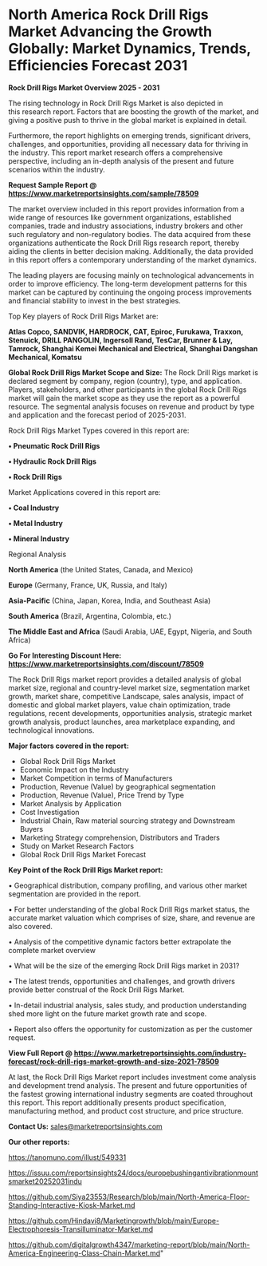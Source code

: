 # North America Rock Drill Rigs Market Advancing the Growth Globally: Market Dynamics, Trends, Efficiencies Forecast 2031

<Strong> Rock Drill Rigs Market Overview 2025 - 2031</strong>

The rising technology in Rock Drill Rigs Market is also depicted in this research report. Factors that are boosting the growth of the market, and giving a positive push to thrive in the global market is explained in detail.

Furthermore, the report highlights on emerging trends, significant drivers, challenges, and opportunities, providing all necessary data for thriving in the industry. This report market research offers a comprehensive perspective, including an in-depth analysis of the present and future scenarios within the industry.

<strong>Request Sample Report @ <a href=https://www.marketreportsinsights.com/sample/78509>https://www.marketreportsinsights.com/sample/78509</a></strong>

The market overview included in this report provides information from a wide range of resources like government organizations, established companies, trade and industry associations, industry brokers and other such regulatory and non-regulatory bodies. The data acquired from these organizations authenticate the Rock Drill Rigs research report, thereby aiding the clients in better decision making. Additionally, the data provided in this report offers a contemporary understanding of the market dynamics.

The leading players are focusing mainly on technological advancements in order to improve efficiency. The long-term development patterns for this market can be captured by continuing the ongoing process improvements and financial stability to invest in the best strategies.

Top Key players of Rock Drill Rigs Market are:

<strong>Atlas Copco, SANDVIK, HARDROCK, CAT, Epiroc, Furukawa, Traxxon, Stenuick, DRILL PANGOLIN, Ingersoll Rand, TesCar, Brunner & Lay, Tamrock, Shanghai Kemei Mechanical and Electrical, Shanghai Dangshan Mechanical, Komatsu</strong>

<strong><b>Global Rock Drill Rigs Market Scope and Size:</b></strong>
The Rock Drill Rigs market is declared segment by company, region (country), type, and application. Players, stakeholders, and other participants in the global Rock Drill Rigs market will gain the market scope as they use the report as a powerful resource. The segmental analysis focuses on revenue and product by type and application and the forecast period of 2025-2031.

Rock Drill Rigs Market Types covered in this report are:

<strong>• Pneumatic Rock Drill Rigs

• Hydraulic Rock Drill Rigs

• Rock Drill Rigs</strong>

Market Applications covered in this report are:

<strong>• Coal Industry

• Metal Industry

• Mineral Industry</strong> 

Regional Analysis

<strong>North America</strong> (the United States, Canada, and Mexico)

<strong>Europe</strong> (Germany, France, UK, Russia, and Italy)

<strong>Asia-Pacific</strong> (China, Japan, Korea, India, and Southeast Asia)

<strong>South America</strong> (Brazil, Argentina, Colombia, etc.)

<strong>The Middle East and Africa</strong> (Saudi Arabia, UAE, Egypt, Nigeria, and South Africa)

<strong>Go For Interesting Discount Here: <a href=https://www.marketreportsinsights.com/discount/78509>https://www.marketreportsinsights.com/discount/78509</a></strong>

The Rock Drill Rigs market report provides a detailed analysis of global market size, regional and country-level market size, segmentation market growth, market share, competitive Landscape, sales analysis, impact of domestic and global market players, value chain optimization, trade regulations, recent developments, opportunities analysis, strategic market growth analysis, product launches, area marketplace expanding, and technological innovations.

<strong><b>Major factors covered in the report:</b></strong>
<ul>
  <li>Global Rock Drill Rigs Market </li>
  <li>Economic Impact on the Industry</li>
  <li>Market Competition in terms of Manufacturers</li>
  <li>Production, Revenue (Value) by geographical segmentation</li>
  <li>Production, Revenue (Value), Price Trend by Type</li>
  <li>Market Analysis by Application</li>
  <li>Cost Investigation</li>
  <li>Industrial Chain, Raw material sourcing strategy and Downstream Buyers</li>
  <li>Marketing Strategy comprehension, Distributors and Traders</li>
  <li>Study on Market Research Factors</li>
  <li>Global Rock Drill Rigs Market Forecast</li>
</ul>

<strong><b>Key Point of the Rock Drill Rigs Market report:</b></strong>

• Geographical distribution, company profiling, and various other market segmentation are provided in the report.

• For better understanding of the global Rock Drill Rigs market status, the accurate market valuation which comprises of size, share, and revenue are also covered.

• Analysis of the competitive dynamic factors better extrapolate the complete market overview

• What will be the size of the emerging Rock Drill Rigs market in 2031?

• The latest trends, opportunities and challenges, and growth drivers provide better construal of the Rock Drill Rigs Market.

• In-detail industrial analysis, sales study, and production understanding shed more light on the future market growth rate and scope.

• Report also offers the opportunity for customization as per the customer request.

<strong><b>View Full Report @ <a href=https://www.marketreportsinsights.com/industry-forecast/rock-drill-rigs-market-growth-and-size-2021-78509>https://www.marketreportsinsights.com/industry-forecast/rock-drill-rigs-market-growth-and-size-2021-78509</a></b></strong>


At last, the Rock Drill Rigs Market report includes investment come analysis and development trend analysis. The present and future opportunities of the fastest growing international industry segments are coated throughout this report. This report additionally presents product specification, manufacturing method, and product cost structure, and price structure.

<strong>Contact Us:</strong>
sales@marketreportsinsights.com

<strong>Our other reports:</strong>

<a href=https://tanomuno.com/illust/549331>https://tanomuno.com/illust/549331</a>

<a href=https://issuu.com/reportsinsights24/docs/europebushingantivibrationmountsmarket20252031indu>https://issuu.com/reportsinsights24/docs/europebushingantivibrationmountsmarket20252031indu</a>

<a href=https://github.com/Siya23553/Research/blob/main/North-America-Floor-Standing-Interactive-Kiosk-Market.md>https://github.com/Siya23553/Research/blob/main/North-America-Floor-Standing-Interactive-Kiosk-Market.md</a>

<a href=https://github.com/Hindavi8/Marketingrowth/blob/main/Europe-Electrophoresis-Transilluminator-Market.md>https://github.com/Hindavi8/Marketingrowth/blob/main/Europe-Electrophoresis-Transilluminator-Market.md</a>

<a href=https://github.com/digitalgrowth4347/marketing-report/blob/main/North-America-Engineering-Class-Chain-Market.md>https://github.com/digitalgrowth4347/marketing-report/blob/main/North-America-Engineering-Class-Chain-Market.md</a>"
